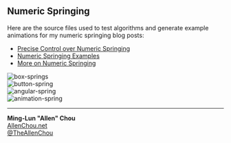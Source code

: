 ## Numeric Springing

Here are the source files used to test algorithms and generate example animations for my numeric springing blog posts:
* [Precise Control over Numeric Springing](http://allenchou.net/2015/04/game-math-precise-control-over-numeric-springing/)
* [Numeric Springing Examples](http://allenchou.net/2015/04/game-math-numeric-springing-examples/)
* [More on Numeric Springing](http://allenchou.net/2015/04/game-math-more-on-numeric-springing/)

![box-springs](http://allenchou.net/wp-content/uploads/2015/04/spring.gif)  
![button-spring](http://allenchou.net/wp-content/uploads/2015/04/button-spring.gif)  
![angular-spring](http://allenchou.net/wp-content/uploads/2015/04/angular-spring.gif)  
![animation-spring](http://allenchou.net/wp-content/uploads/2015/04/animation-spring.gif)  

----
**Ming-Lun "Allen" Chou**  
[AllenChou.net](http://AllenChou.net)  
[@TheAllenChou](http://twitter.com/TheAllenChou)  
